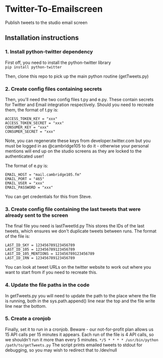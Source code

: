 # Twitter-To-Emailscreen
Publish tweets to the studio email screen

## Installation instructions

### 1. Install python-twitter dependency
First off, you need to install the python-twitter library  
`pip install python-twitter`

Then, clone this repo to pick up the main python routine (getTweets.py)

### 2. Create config files containing secrets
Then, you'll need the two config files t.py and e.py. These contain secrets for Twitter and Email integration respectively. 
Should you need to recreate them, the format of t.py is:

    ACCESS_TOKEN_KEY = "xxx"
    ACCESS_TOKEN_SECRET = "xxx"
    CONSUMER_KEY = "xxx"
    CONSUMER_SECRET = "xxx"
    
Note, you can regenerate these keys from developer.twitter.com but you must be logged in as @cambridge105 to do it - otherwise your personal mentions will end up on the studio screens as they are locked to the authenticated user!

The format of e.py is:

    EMAIL_HOST = "mail.cambridge105.fm" 
    EMAIL_PORT = "465"
    EMAIL_USER = "xxx"
    EMAIL_PASSWORD = "xxx"
    
You can get credentials for this from Steve.

### 3. Create config file containing the last tweets that were already sent to the screen
The final file you need is lastTweetId.py 
This stores the IDs of the last tweets, which ensures we don't duplicate tweets between runs. The format of the file is:

    LAST_ID_SKY = 123456789123456789
    LAST_ID_105 = 123456789123456789
    LAST_ID_105_MENTIONS = 123456789123456789
    LAST_ID_IRN = 123456789123456789
   
You can look at tweet URLs on the twitter website to work out where you want to start from if you need to recreate this.

### 4. Update the file paths in the code
In getTweets.py you will need to update the path to the place where the file is running, both in the sys.path.append() line near the top and the file write line near the bottom.

### 5. Create a cronjob
Finally, set it to run in a cronjob. Beware - our not-for-profit plan allows us 15 API calls per 15 minutes it appears. Each run of the file is 4 API calls, so we shouldn't run it more than every 5 minutes. 
`*/5 * * * * /usr/bin/python /path/to/getTweets.py`
The script prints emailed tweets to stdout for debugging, so you may wish to redirect that to /dev/null 
